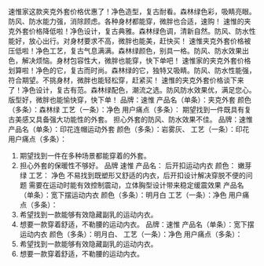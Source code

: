 速惟家这款夹克外套价格优惠了！净色造型，复古耐看。森林绿色彩，吸睛亮眼。防风、防水能力强，消除顾虑。各种身材都能穿，微胖也合适，速购！
速惟的夹克外套价格降低啦！净色设计，复古典雅。森林绿色调，清新自然。防风、防水性能好，放心出行。对身材要求不高，微胖也能美，赶快买！
速惟夹克外套价格被压低啦！净色工艺，复古气息满满。森林绿颜色，别具一格。防风、防水效果出色，解决烦恼。身材包容性大，微胖也能穿，快下单吧！
速惟家的夹克外套价格划算啦！净色的它，复古而时尚。森林绿的它，独特又吸睛。防风、防水性能强，符合期望。不挑身材，微胖也能轻松穿，赶紧买！
速惟的夹克外套价格谈下来了！净色设计，复古有范。森林绿配色，潮流之选。防风防水效果优，满足您心。版型好，微胖也能愉快穿，快下单！
品牌：速惟
产品名（单条）：夹克外套
颜色（多条）：森林绿
工艺（一条）：净色
用户痛点（多条）：
期望找到一件既具有复古美感又具备强大功能性的外套。
担心外套的防风、防水效果不佳。
品牌：速惟
产品名（单条）：印花连帽运动外套
颜色（多条）：岩雾灰、
工艺（一条）：印花
用户痛点（多条）：
1. 期望找到一件在多种场景都能穿着的外套。
2. 担心外套的保暖性不够好。
品牌
    速惟
产品名：
    后开扣运动内衣
颜色：
    嫩芽绿
工艺：
    净色
不易找到既塑形又舒适的内衣，后开扣设计解决穿脱不便的问题
需要在运动时能有效控制震动，立体胸型设计带来稳定缓震效果
产品名（单条）：宽下摆运动内衣
颜色（多条）：明月白
工艺（一条）：净色
用户痛点（多条）：
1. 希望找到一款能够有效隐藏副乳的运动内衣。
2. 想要一款穿着舒适，不勒腰的运动内衣。
品牌：速惟
产品名（单条）：宽下摆运动内衣
颜色（多条）：明月白、
工艺（一条）：净色
用户痛点（多条）：
1. 希望找到一款能够有效隐藏副乳的运动内衣。
2. 想要一款穿着舒适，不勒腰的运动内衣。
